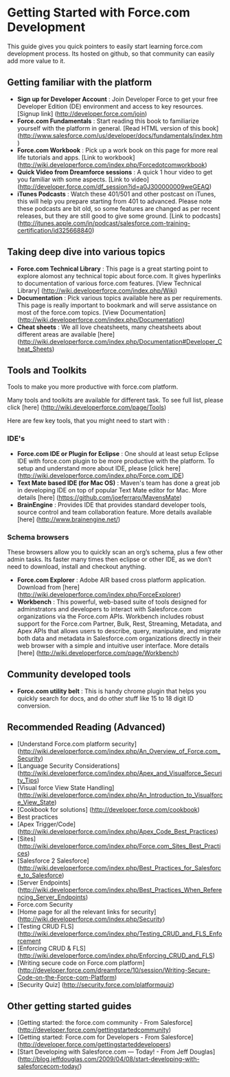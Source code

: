 # Getting Started with Force.com Development
This guide gives you quick pointers to easily start learning force.com development process. Its hosted on github, so that community can easily add more value to it. 
 

## Getting familiar with the platform
 * __Sign up for Developer Account__ : Join Developer Force to get your free Developer Edition (DE) environment and access to key resources. [Signup link] (http://developer.force.com/join) 
 * __Force.com Fundamentals__ : Start reading this book to familiarize yourself with the platform in general. [Read HTML version of this book] (http://www.salesforce.com/us/developer/docs/fundamentals/index.htm)
 * __Force.com Workbook__ : Pick up a work book on this page for more real life tutorials and apps. [Link to workbook] (http://wiki.developerforce.com/index.php/Forcedotcomworkbook)
 * __Quick Video from Dreamforce sessions__ : A quick 1 hour video to get you familiar with some aspects. [Link to video] (http://developer.force.com/df_session?id=a0J300000009weGEAQ)
 * __iTunes Podcasts__ : Watch these 401/501 and other postcast on iTunes, this will help you prepare starting from 401 to advanced. Please note these podcasts are bit old, so some features are changed as per recent releases, but they are still good to give some ground. [Link to podcasts] (http://itunes.apple.com/in/podcast/salesforce.com-training-certification/id325668840)
                                                   
## Taking deep dive into various topics 
 * __Force.com Technical Library__ : This page is a great starting point to explore alomost any technical topic about force.com. It gives hyperlinks to documentation of various force.com features. [View Technical Library] (http://wiki.developerforce.com/index.php/Wiki)
 * __Documentation__ : Pick various topics available here as per requirements. This page is really important to bookmark and will serve assistance on most of the force.com topics. [View Documentation] (http://wiki.developerforce.com/index.php/Documentation) 
 * __Cheat sheets__ : We all love cheatsheets, many cheatsheets about different areas are available [here] (http://wiki.developerforce.com/index.php/Documentation#Developer_Cheat_Sheets)                                              

## Tools and Toolkits

Tools to make you more productive with force.com platform. 

Many tools and toolkits are available for different task. To see full list, please click [here] (http://wiki.developerforce.com/page/Tools)

Here are few key tools, that you might need to start with :

### IDE's
 * __Force.com IDE or Plugin for Eclipse__ : One should at least setup Eclipse IDE with force.com plugin to be more productive with the platform. To setup and understand more about IDE, please [click here] (http://wiki.developerforce.com/index.php/Force.com_IDE) 
 * __Text Mate based IDE (for Mac OS)__ : Maven's team has done a great job in developing IDE on top of popular Text Mate editor for Mac. More details [here] (https://github.com/joeferraro/MavensMate)  
 * __BrainEngine__ : Provides IDE that provides standard developer tools, source control and team collaboration feature. More details available [here] (http://www.brainengine.net/)

### Schema browsers
These browsers allow you to quickly scan an org’s schema, plus a few other admin tasks. Its faster many times then eclipse or other IDE, as we don’t need to download, install and checkout anything.

* __Force.com Explorer__ : Adobe AIR based cross platform application. Download from [here] (http://wiki.developerforce.com/index.php/ForceExplorer)
* __Workbench__ : This powerful, web-based suite of tools designed for adminstrators and developers to interact with Salesforce.com organizations via the Force.com APIs. Workbench includes robust support for the Force.com Partner, Bulk, Rest, Streaming, Metadata, and Apex APIs that allows users to describe, query, manipulate, and migrate both data and metadata in Salesforce.com organizations directly in their web browser with a simple and intuitive user interface. More details [here] (http://wiki.developerforce.com/page/Workbench)

## Community developed tools 
 * __Force.com utility belt__ : This is handy chrome plugin that helps you quickly search for docs, and do other stuff like 15 to 18 digit ID conversion.
 
## Recommended Reading (Advanced)

 * [Understand Force.com platform security] (http://wiki.developerforce.com/index.php/An_Overview_of_Force.com_Security)
 * [Language Security Considerations] (http://wiki.developerforce.com/index.php/Apex_and_Visualforce_Security_Tips)
 * [Visual force View State Handling] (http://wiki.developerforce.com/index.php/An_Introduction_to_Visualforce_View_State)
 * [Cookbook for solutions] (http://developer.force.com/cookbook)
 * Best practices 
  *  [Apex Trigger/Code] (http://wiki.developerforce.com/index.php/Apex_Code_Best_Practices)
  *  [Sites] (http://wiki.developerforce.com/index.php/Force.com_Sites_Best_Practices)
  *  [Salesforce 2 Salesforce] (http://wiki.developerforce.com/index.php/Best_Practices_for_Salesforce_to_Salesforce) 
  *  [Server Endpoints] (http://wiki.developerforce.com/index.php/Best_Practices_When_Referencing_Server_Endpoints)
 *  Force.com Security 
  * [Home page for all the relevant links for security] (http://wiki.developerforce.com/index.php/Security)
  * [Testing CRUD FLS] (http://wiki.developerforce.com/index.php/Testing_CRUD_and_FLS_Enforcement
  * [Enforcing CRUD & FLS] (http://wiki.developerforce.com/index.php/Enforcing_CRUD_and_FLS)
  * [Writing secure code on Force.com platform] (http://developer.force.com/dreamforce/10/session/Writing-Secure-Code-on-the-Force-com-Platform)
  * [Security Quiz] (http://security.force.com/platformquiz)
    
## Other getting started guides
 * [Getting started: the force.com community - From Salesforce] (http://developer.force.com/gettingstartedcommunity)
 * [Getting started: Force.com for Developers - From Salesforce] (http://developer.force.com/gettingstarteddevelopers)
 * [Start Developing with Salesforce.com — Today! - From Jeff Douglas] (http://blog.jeffdouglas.com/2009/04/08/start-developing-with-salesforcecom-today/)
